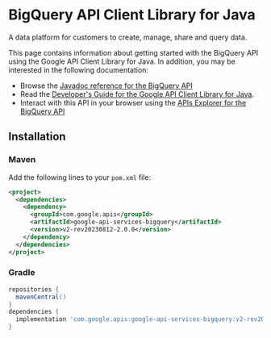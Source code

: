 # BigQuery API Client Library for Java

A data platform for customers to create, manage, share and query data.

This page contains information about getting started with the BigQuery API
using the Google API Client Library for Java. In addition, you may be interested
in the following documentation:

* Browse the [Javadoc reference for the BigQuery API][javadoc]
* Read the [Developer's Guide for the Google API Client Library for Java][google-api-client].
* Interact with this API in your browser using the [APIs Explorer for the BigQuery API][api-explorer]

## Installation

### Maven

Add the following lines to your `pom.xml` file:

```xml
<project>
  <dependencies>
    <dependency>
      <groupId>com.google.apis</groupId>
      <artifactId>google-api-services-bigquery</artifactId>
      <version>v2-rev20230812-2.0.0</version>
    </dependency>
  </dependencies>
</project>
```

### Gradle

```gradle
repositories {
  mavenCentral()
}
dependencies {
  implementation 'com.google.apis:google-api-services-bigquery:v2-rev20230812-2.0.0'
}
```

[javadoc]: https://googleapis.dev/java/google-api-services-bigquery/latest/index.html
[google-api-client]: https://github.com/googleapis/google-api-java-client/
[api-explorer]: https://developers.google.com/apis-explorer/#p/bigquery/v1/
